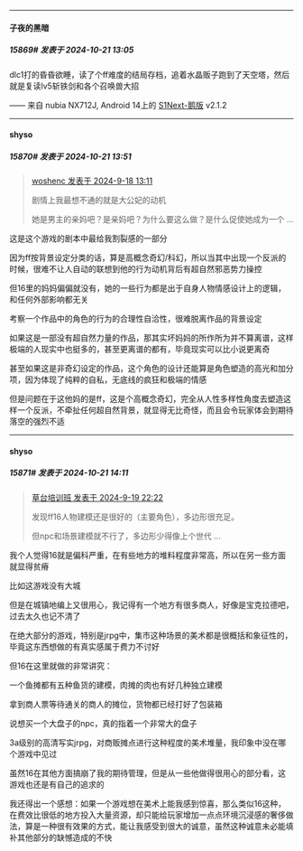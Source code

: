 ﻿
*****

####  子夜的黑暗  
##### 15869#       发表于 2024-10-21 13:05

dlc1打的昏昏欲睡，读了个ff难度的结局存档，追着水晶贩子跑到了天空塔，然后就是复读lv5斩铁剑和各个召唤兽大招

—— 来自 nubia NX712J, Android 14上的 [S1Next-鹅版](https://github.com/ykrank/S1-Next/releases) v2.1.2


*****

####  shyso  
##### 15870#       发表于 2024-10-21 13:51

<blockquote><a href="httphttps://bbs.saraba1st.com/2b/forum.php?mod=redirect&amp;goto=findpost&amp;pid=66235053&amp;ptid=1960270" target="_blank">woshenc 发表于 2024-9-18 13:11</a>

剧情上我最想不通的就是大公妃的动机

她是男主的亲妈吧？是亲妈吧？为什么要这么做？是什么促使她成为一个 ...</blockquote>
这是这个游戏的剧本中最给我割裂感的一部分

因为ff按背景设定分类的话，算是高概念奇幻/科幻，所以当其中出现一个反派的时候，很难不让人自动的联想到他的行为动机背后有超自然邪恶势力操控

但16里的妈妈偏偏就没有，她的一些行为都是出于自身人物情感设计上的逻辑，和任何外部影响都无关

考察一个作品中的角色的行为的合理性自洽性，很难脱离作品的背景设定

如果这是一部没有超自然力量的作品，那其实坏妈妈的所作所为并不算离谱，这样极端的人现实中也挺多的，甚至更离谱的都有，毕竟现实可以比小说更离奇

甚至如果这是非奇幻设定的作品，这个角色的设计还能算是角色塑造的高光和加分项，因为体现了纯粹的自私，无底线的疯狂和极端的情感

但是问题在于这他妈的是ff，这是个高概念奇幻，完全从人性多样性角度去塑造这样一个反派，不牵扯任何超自然背景，就显得无比奇怪，而且会令玩家体会到期待落空的强烈不适


*****

####  shyso  
##### 15871#       发表于 2024-10-21 14:11

<blockquote><a href="httphttps://bbs.saraba1st.com/2b/forum.php?mod=redirect&amp;goto=findpost&amp;pid=66250487&amp;ptid=1960270" target="_blank">草台培训班 发表于 2024-9-19 22:22</a>

发现ff16人物建模还是很好的（主要角色），多边形很充足。

但npc和场景建模就不行了，多边形少得像上个世代 ...</blockquote>
我个人觉得16就是偏科严重，在有些地方的堆料程度非常高，所以在另一些方面就显得贫瘠

比如这游戏没有大城

但是在城镇地编上又很用心，我记得有一个地方有很多商人，好像是宝克拉德吧，过去太久也记不清了

在绝大部分的游戏，特别是jrpg中，集市这种场景的美术都是很概括和象征性的，毕竟这东西想做的有真实感属于费力不讨好

但16在这里就做的非常讲究：

一个鱼摊都有五种鱼货的建模，肉摊的肉也有好几种独立建模

拿到商人票等待通关的商人的摊位，货物都已经打好了包装箱

说想买一个大盘子的npc，真的指着一个非常大的盘子

3a级别的高清写实jrpg，对商贩摊点进行这种程度的美术堆量，我印象中没在哪个游戏中见过

虽然16在其他方面搞崩了我的期待管理，但是从一些他做得很用心的部分看，这游戏也还是有自己的追求的

我还得出一个感想：如果一个游戏想在美术上能我感到惊喜，那么类似16这种，在费效比很低的地方投入大量资源，却只能给玩家增加一点点环境沉浸感的奢侈做法，算是一种很有效果的方式，能让我感受到很大的诚意，虽然这种诚意未必能填补其他部分的缺憾造成的不快

